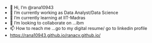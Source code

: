 - 👋 Hi, I’m @rana10943
- 👀 I’m currently working as Data Analyst/Data Science
- 🌱 I’m currently learning at IIT-Madras
- 💞️ I’m looking to collaborate on ...ibm
- 📫 How to reach me ...go to my digital resume/ go to linkedin profile
-  https://rana10943.github.io/ranacv.github.io/

<!---
rana10943/rana10943 is a ✨ special ✨ repository because its `README.md` (this file) appears on your GitHub profile.
You can click the Preview link to take a look at your changes.
--->
